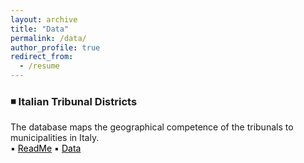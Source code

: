 ```yaml
---
layout: archive
title: "Data"
permalink: /data/
author_profile: true
redirect_from:
  - /resume
---
```


### ◾ Italian Tribunal Districts <br />
The database maps the geographical competence of the tribunals to municipalities in Italy. <br />
▪️ [<span style="color:black">ReadMe</span>]() ▪️ [<span style="color:black">Data</span>]()
